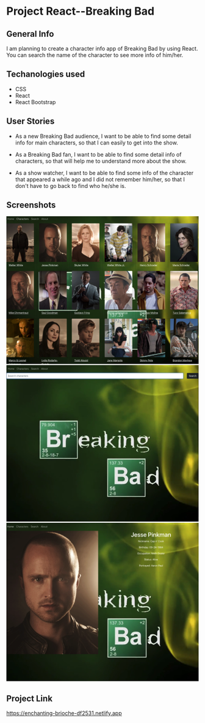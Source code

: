 # Project React--Breaking Bad

## General Info
I am planning to create a character info app of Breaking Bad by using React. You can search the name of the character to see more info of him/her.

## Techanologies used
* CSS
* React
* React Bootstrap

## User Stories
* As a new Breaking Bad audience, I want to be able to find some detail info for main characters, so that I can easily to get into the show.

* As a Breaking Bad fan, I want to be able to find some detail info of characters, so that will help me to understand more about the show.

* As a show watcher, I want to be able to find some info of the character that appeared a while ago and I did not remember him/her, so that I don't have to go back to find who he/she is.

## Screenshots
![](src/screenshot/Screen%20Shot%202022-07-21%20at%204.04.30%20PM.png)
![](src/screenshot/Screen%20Shot%202022-07-21%20at%204.04.44%20PM.png)
![](src/screenshot/Screen%20Shot%202022-07-21%20at%204.04.59%20PM.png)

## Project Link
https://enchanting-brioche-df2531.netlify.app